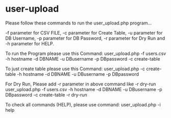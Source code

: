 # user-upload
Please follow these commands to run the user_upload.php program...

-f parameter for CSV FILE, -c parameter for Create Table, -u parameter for DB Username,
-p parameter for DB Password, -r parameter for Dry Run and -h parameter for HELP.

To run the Program please use this Command:
user_upload.php -f users.csv -h hostname -d DBNAME -u DBusername -p DBpassword -c create-table

To just create table please use this Command:
user_upload.php -c create-table -h hostname -d DBNAME -u DBusername -p DBpassword

For Dry Run, Please add -r parameter in above command like -r dry-run
user_upload.php -f users.csv -h hostname -d DBNAME -u DBusername -p DBpassword -c create-table -r dry-run

To check all commands (HELP), please use command:
user_upload.php -i help

